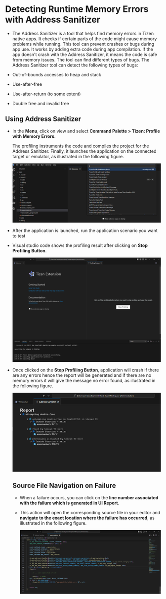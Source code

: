 # Detecting Runtime Memory Errors with Address Sanitizer
- The Address Sanitizer is a tool that helps find memory errors in Tizen native apps. It checks if certain parts of the code might cause memory problems while running. This tool can prevent crashes or bugs during app use. It works by adding extra code during app compilation. If the app doesn't crash with the Address Sanitizer, it means the code is safe from memory issues. The tool can find different types of bugs. The Address Sanitizer tool can detect the following types of bugs:

- Out-of-bounds accesses to heap and stack
- Use-after-free
- Use-after-return (to some extent)
- Double free and invalid free

## Using Address Sanitizer
- In the **Menu**, click on view and select **Command Palette > Tizen: Profile with Memory Errors**.
  
  The profiling instruments the code and compiles the project for the Address Sanitizer. Finally, it launches the application on the connected target or emulator, as illustrated in the following figure.

    ![Launch Command](media/launch_asan.png)
    <br>

- After the application is launched, run the application scenario you want to test
- Visual studio code shows the profiling result after clicking on **Stop Profiling Button**.

    ![Stop Profile Button](media/stop_profiling_button.png)
    <br>
    
- Once clicked on the **Stop Profiling Button**, application will crash if there are any errors hence the report will be generated and if there are no memory errors it will give the message no error found, as illustrated in the following figure.

    ![Asan UI Report](media/failure_report.png)
    <br>
  
  ## Source File Navigation on Failure
  - When a failure occurs, you can click on the **line number associated with the failure which is generated in UI Report**.
  - This action will open the corresponding source file in your editor and **navigate to the exact location where the failure has occurred**, as illustrated in the following figure.


    ![Failure occured](media/failure_line.png)                                                         